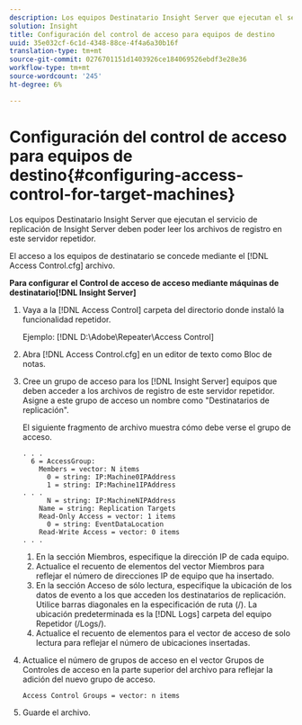 ```yaml
---
description: Los equipos Destinatario Insight Server que ejecutan el servicio de replicación de Insight Server deben poder leer los archivos de registro en este servidor repetidor.
solution: Insight
title: Configuración del control de acceso para equipos de destino
uuid: 35e032cf-6c1d-4348-88ce-4f4a6a30b16f
translation-type: tm+mt
source-git-commit: 0276701151d1403926ce184069526ebdf3e28e36
workflow-type: tm+mt
source-wordcount: '245'
ht-degree: 6%

---
```



# Configuración del control de acceso para equipos de destino{#configuring-access-control-for-target-machines}

Los equipos Destinatario Insight Server que ejecutan el servicio de replicación de Insight Server deben poder leer los archivos de registro en este servidor repetidor.

El acceso a los equipos de destinatario se concede mediante el [!DNL Access Control.cfg] archivo.

**Para configurar el Control de acceso de acceso mediante máquinas de destinatario[!DNL Insight Server]**

1. Vaya a la [!DNL Access Control] carpeta del directorio donde instaló la funcionalidad repetidor.

   Ejemplo: [!DNL D:\Adobe\Repeater\Access Control]

1. Abra [!DNL Access Control.cfg] en un editor de texto como Bloc de notas.
1. Cree un grupo de acceso para los [!DNL Insight Server] equipos que deben acceder a los archivos de registro de este servidor repetidor. Asigne a este grupo de acceso un nombre como &quot;Destinatarios de replicación&quot;.

   El siguiente fragmento de archivo muestra cómo debe verse el grupo de acceso.

   ```
   . . . 
     6 = AccessGroup: 
       Members = vector: N items 
         0 = string: IP:Machine0IPAddress 
         1 = string: IP:Machine1IPAddress 
   . . . 
         N = string: IP:MachineNIPAddress 
       Name = string: Replication Targets 
       Read-Only Access = vector: 1 items 
         0 = string: EventDataLocation 
       Read-Write Access = vector: 0 items 
   . . .
   ```

   1. En la sección Miembros, especifique la dirección IP de cada equipo.
   1. Actualice el recuento de elementos del vector Miembros para reflejar el número de direcciones IP de equipo que ha insertado.
   1. En la sección Acceso de sólo lectura, especifique la ubicación de los datos de evento a los que acceden los destinatarios de replicación. Utilice barras diagonales en la especificación de ruta (/). La ubicación predeterminada es la [!DNL Logs] carpeta del equipo Repetidor (/Logs/).
   1. Actualice el recuento de elementos para el vector de acceso de solo lectura para reflejar el número de ubicaciones insertadas.

1. Actualice el número de grupos de acceso en el vector Grupos de Controles de acceso en la parte superior del archivo para reflejar la adición del nuevo grupo de acceso.

   ```
   Access Control Groups = vector: n items
   ```

1. Guarde el archivo.
